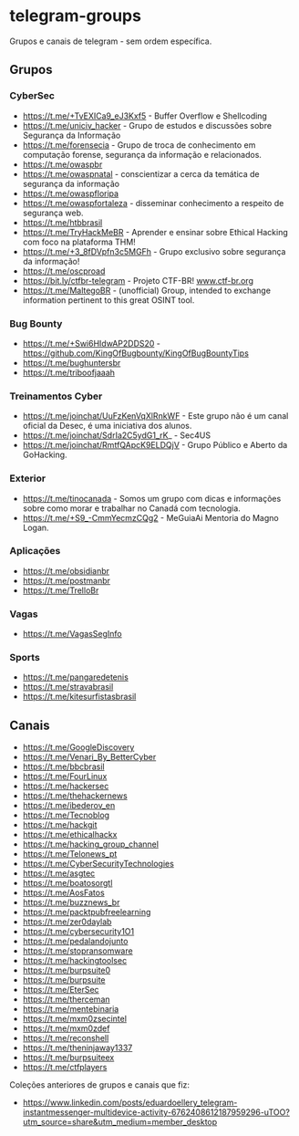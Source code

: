 # telegram-groups
Grupos e canais de telegram - sem ordem específica.

## Grupos

### CyberSec

- https://t.me/+TvEXICa9_eJ3Kxf5 - Buffer Overflow e Shellcoding
- https://t.me/uniciv_hacker - Grupo de estudos e discussões sobre Segurança da Informação
- https://t.me/forensecia - Grupo de troca de conhecimento em computação forense, segurança da informação e relacionados.
- https://t.me/owaspbr
- https://t.me/owaspnatal - conscientizar a cerca da temática de segurança da informação
- https://t.me/owaspfloripa
- https://t.me/owaspfortaleza - disseminar conhecimento a respeito de segurança web.
- https://t.me/htbbrasil
- https://t.me/TryHackMeBR - Aprender e ensinar sobre Ethical Hacking com foco na plataforma THM!
- https://t.me/+3_8fDVpfn3c5MGFh - Grupo exclusivo sobre segurança da informação!
- https://t.me/oscproad
- https://bit.ly/ctfbr-telegram - Projeto CTF-BR! www.ctf-br.org
- https://t.me/MaltegoBR - (unofficial) Group, intended to exchange information pertinent to this great OSINT tool.

### Bug Bounty

- https://t.me/+Swi6HIdwAP2DDS20 - https://github.com/KingOfBugbounty/KingOfBugBountyTips
- https://t.me/bughuntersbr
- https://t.me/triboofjaaah

### Treinamentos Cyber

- https://t.me/joinchat/UuFzKenVqXlRnkWF - Este grupo não é um canal oficial da Desec, é uma iniciativa dos alunos.
- https://t.me/joinchat/SdrIa2C5ydG1_rK_ - Sec4US
- https://t.me/joinchat/RmtfQApcK9ELDQjV - Grupo Público e Aberto da GoHacking.

### Exterior

- https://t.me/tinocanada - Somos um grupo com dicas e informações sobre como morar e trabalhar no Canadá com tecnologia.
- https://t.me/+S9_-CmmYecmzCQg2 - MeGuiaAi Mentoria do Magno Logan.

### Aplicações

- https://t.me/obsidianbr
- https://t.me/postmanbr
- https://t.me/TrelloBr

### Vagas

- https://t.me/VagasSegInfo

### Sports

- https://t.me/pangaredetenis
- https://t.me/stravabrasil
- https://t.me/kitesurfistasbrasil

## Canais

- https://t.me/GoogleDiscovery
- https://t.me/Venari_By_BetterCyber
- https://t.me/bbcbrasil
- https://t.me/FourLinux
- https://t.me/hackersec
- https://t.me/thehackernews
- https://t.me/ibederov_en
- https://t.me/Tecnoblog
- https://t.me/hackgit
- https://t.me/ethicalhackx
- https://t.me/hacking_group_channel
- https://t.me/Telonews_pt
- https://t.me/CyberSecurityTechnologies
- https://t.me/asgtec
- https://t.me/boatosorgtl
- https://t.me/AosFatos
- https://t.me/buzznews_br
- https://t.me/packtpubfreelearning
- https://t.me/zer0daylab
- https://t.me/cybersecurity1O1
- https://t.me/pedalandojunto
- https://t.me/stopransomware
- https://t.me/hackingtoolsec
- https://t.me/burpsuite0
- https://t.me/burpsuite
- https://t.me/EterSec
- https://t.me/therceman
- https://t.me/mentebinaria
- https://t.me/mxm0zsecintel
- https://t.me/mxm0zdef
- https://t.me/reconshell
- https://t.me/theninjaway1337
- https://t.me/burpsuiteex
- https://t.me/ctfplayers

Coleções anteriores de grupos e canais que fiz:

- https://www.linkedin.com/posts/eduardoellery_telegram-instantmessenger-multidevice-activity-6762408612187959296-uTOO?utm_source=share&utm_medium=member_desktop

